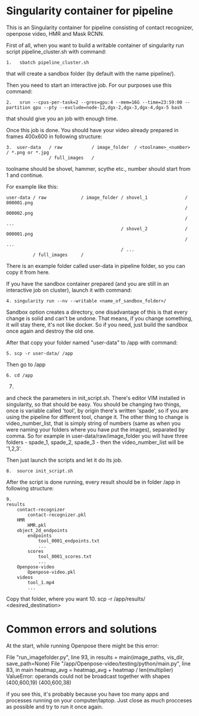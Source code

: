 # Singularity container for pipeline

This is an Singularity container for pipeline consisting of contact recognizer, openpose video,  HMR and Mask RCNN.

First of all, when you want to build a writable container of singularity run script pipeline_cluster.sh with command:

    1.   sbatch pipeline_cluster.sh

that will create a sandbox folder (by default with the name pipeline/).

Then you need to start an interactive job. For our purposes use this command:

    2.   srun --cpus-per-task=2 --gres=gpu:4 --mem=16G --time=23:59:00 --partition gpu --pty --exclude=node-12,dgx-2,dgx-3,dgx-4,dgx-5 bash

that should give you an job with enough time. 

Once this job is done. You should have your video already prepared in frames 400x600 in following structure:

    3.  user-data   / raw           / image_folder  / <toolname>_<number>  / *.png or *.jpg
                    / full_images   /

toolname should be shovel, hammer, scythe etc., number should start from 1 and continue.

For example like this:
    
    user-data / raw             / image_folder / shovel_1              / 000001.png
                                                                       / 000002.png
                                                                       / ...
                                               / shovel_2              / 000001.png
                                                                       / ...
                                               / ...
              / full_images     / 

There is an example folder called user-data in pipeline folder, so you can copy it from here.

If you have the sandbox container prepared (and you are still in an interactive job on cluster), launch it with command:

    4. singularity run --nv --writable <name_of_sandbox_folder>/

Sandbox option creates a directory, one disadvantage of this is that every change is solid and can't be undone. That means, if you change something, it will stay there, it's not like docker. So if you need, just build the sandbox once again and destroy the old one.

After that copy your folder named "user-data" to /app with command:

    5. scp -r user-data/ /app

Then go to /app

    6. cd /app

7. 

and check the parameters in init_script.sh. There's editor VIM installed in singularity, so that should be easy. You should be changing two things, once is variable called 'tool', by origin there's written 'spade', so if you are using the pipeline for different tool, change it. The other thing to change is video_number_list, that is simply string of numbers (same as when you were naming your folders where you have put the images), separated by comma. So for example in user-data/raw/image_folder you will have three folders - spade_1, spade_2, spade_3 - then the video_number_list will be '1,2,3'.

Then just launch the scripts and let it do its job.

    8.  source init_script.sh


After the script is done running, every result should be in folder /app in following structure:
    
    9. 
    results
        contact-recognizer
            contact-recognizer.pkl
        HMR
            HMR.pkl
        object_2d_endpoints
            endpoints
                tool_0001_endpoints.txt
                ...
            scores
                tool_0001_scores.txt
                ...
        Openpose-video
            Openpose-video.pkl
        videos
            tool_1.mp4
            ...


Copy that folder, where you want
    10.     scp -r /app/results/ <desired_destination>



# Common errors and solutions
At the start, while running Openpose there might be this error:

  File "run_imagefolder.py", line 93, in <module>
    results = main(image_paths, vis_dir, save_path=None)
  File "/app/Openpose-video/testing/python/main.py", line 83, in main
    heatmap_avg = heatmap_avg + heatmap / len(multiplier)
    ValueError: operands could not be broadcast together with shapes (400,600,19) (400,600,38) 


if you see this, it's probably because you have too many apps and processes running on your computer/laptop. Just close as much procceses as possible and try to run it once again.

 